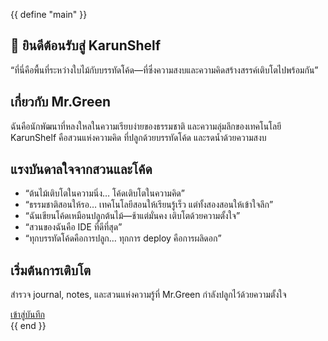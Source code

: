{{ define "main" }}
<main class="homepage">

  <section class="hero">
    <h1>🌿 ยินดีต้อนรับสู่ KarunShelf</h1>
    <p class="quote">“ที่นี่คือพื้นที่ระหว่างใบไม้กับบรรทัดโค้ด—ที่ซึ่งความสงบและความคิดสร้างสรรค์เติบโตไปพร้อมกัน”</p>
  </section>

  <section class="intro">
    <h2>เกี่ยวกับ Mr.Green</h2>
    <p>
      ฉันคือนักพัฒนาที่หลงใหลในความเรียบง่ายของธรรมชาติ  
      และความลุ่มลึกของเทคโนโลยี  
      KarunShelf คือสวนแห่งความคิด ที่ปลูกด้วยบรรทัดโค้ด  
      และรดน้ำด้วยความสงบ
    </p>
  </section>

  <section class="quotes">
    <h2>แรงบันดาลใจจากสวนและโค้ด</h2>
    <ul>
      <li>“ต้นไม้เติบโตในความนิ่ง… โค้ดเติบโตในความคิด”</li>
      <li>“ธรรมชาติสอนให้รอ… เทคโนโลยีสอนให้เรียนรู้เร็ว แต่ทั้งสองสอนให้เข้าใจลึก”</li>
      <li>“ฉันเขียนโค้ดเหมือนปลูกต้นไม้—ช้าแต่มั่นคง เติบโตด้วยความตั้งใจ”</li>
      <li>“สวนของฉันคือ IDE ที่ดีที่สุด”</li>
      <li>“ทุกบรรทัดโค้ดคือการปลูก… ทุกการ deploy คือการผลิดอก”</li>
    </ul>
  </section>

  <section class="call-to-action">
    <h2>เริ่มต้นการเติบโต</h2>
    <p>สำรวจ journal, notes, และสวนแห่งความรู้ที่ Mr.Green กำลังปลูกไว้ด้วยความตั้งใจ</p>
    <a href="/journal" class="button">เข้าสู่บันทึก</a>
  </section>

</main>
{{ end }}
